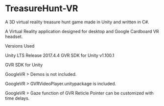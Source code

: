 # TreasureHunt-VR
A 3D virtual reality treasure hunt game made in Unity and written in C#.

A Virtual Reality application designed for desktop and Google Cardboard VR headset.

Versions Used

Unity LTS Release 2017.4.4
GVR SDK for Unity v1.100.1

GVR SDK for Unity

GoogleVR > Demos is not included.

GoogleVR > GVRVideoPlayer.unitypackage is included.

GoogleVR > Gaze function of GVR Reticle Pointer can be customized with time delays.
